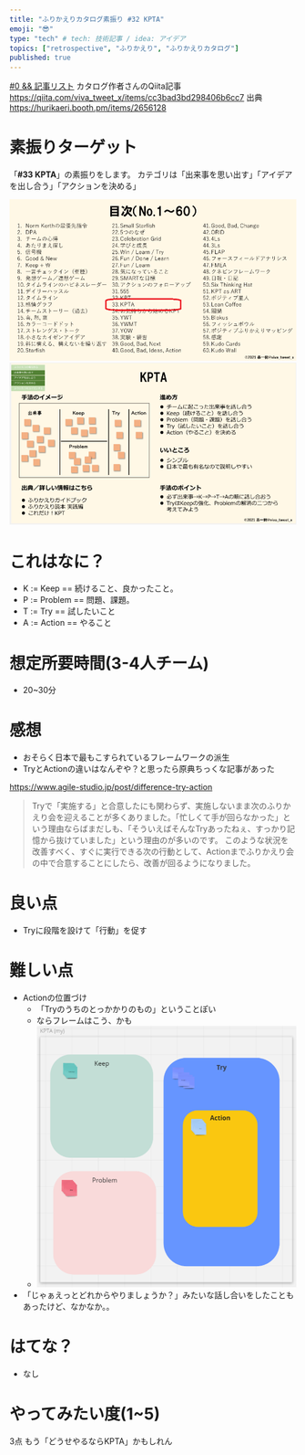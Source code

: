 ```yaml
---
title: "ふりかえりカタログ素振り #32 KPTA" 
emoji: "😎"
type: "tech" # tech: 技術記事 / idea: アイデア
topics: ["retrospective", "ふりかえり", "ふりかえりカタログ"]
published: true
---
```


[#0 && 記事リスト](/datsuns/articles/retrospective-su-bu-ri-0.md)
カタログ作者さんのQiita記事
https://qiita.com/viva_tweet_x/items/cc3bad3bd298406b6cc7
出典
https://hurikaeri.booth.pm/items/2656128

# 素振りターゲット

「**\#33 KPTA**」の素振りをします。
カテゴリは「出来事を思い出す」「アイデアを出し合う」「アクションを決める」

![target](/images/retrospective-su-bu-ri/33-target.png)
![pattern](/images/retrospective-su-bu-ri/33-pattern.png)


# これはなに？

* K := Keep == 続けること、良かったこと。
* P := Problem == 問題、課題。
* T := Try == 試したいこと
* A := Action == やること

# 想定所要時間(3-4人チーム)

* 20~30分

# 感想

* おそらく日本で最もこすられているフレームワークの派生
* TryとActionの違いはなんぞや？と思ったら原典ちっくな記事があった

https://www.agile-studio.jp/post/difference-try-action
> Tryで「実施する」と合意したにも関わらず、実施しないまま次のふりかえり会を迎えることが多くありました。「忙しくて手が回らなかった」という理由ならばまだしも、「そういえばそんなTryあったねぇ、すっかり記憶から抜けていました」という理由のが多いのです。
> このような状況を改善すべく、すぐに実行できる次の行動として、Actionまでふりかえり会の中で合意することにしたら、改善が回るようになりました。

# 良い点

* Tryに段階を設けて「行動」を促す

# 難しい点

* Actionの位置づけ
   * 「Tryのうちのとっかかりのもの」ということぽい
   * ならフレームはこう、かも
   * ![My KPTA](/images/retrospective-su-bu-ri/p33/mykpta.png)
* 「じゃぁえっとどれからやりましょうか？」みたいな話し合いをしたこともあったけど、なかなか。。

# はてな？

* なし

# やってみたい度(1~5)

3点
もう「どうせやるならKPTA」かもしれん
